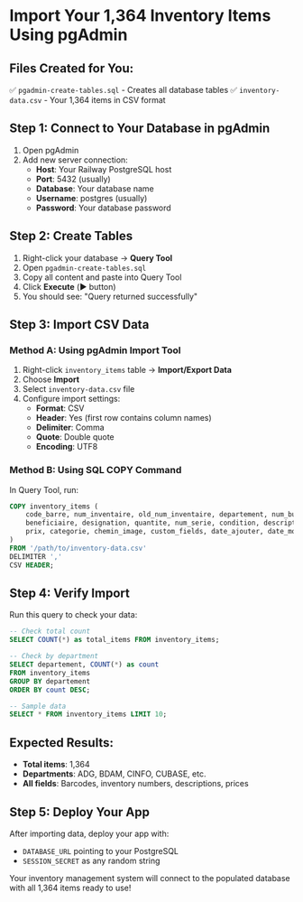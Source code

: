 # Import Your 1,364 Inventory Items Using pgAdmin

## Files Created for You:
✅ `pgadmin-create-tables.sql` - Creates all database tables
✅ `inventory-data.csv` - Your 1,364 items in CSV format

## Step 1: Connect to Your Database in pgAdmin

1. Open pgAdmin
2. Add new server connection:
   - **Host**: Your Railway PostgreSQL host
   - **Port**: 5432 (usually)
   - **Database**: Your database name
   - **Username**: postgres (usually)
   - **Password**: Your database password

## Step 2: Create Tables

1. Right-click your database → **Query Tool**
2. Open `pgadmin-create-tables.sql`
3. Copy all content and paste into Query Tool
4. Click **Execute** (▶️ button)
5. You should see: "Query returned successfully"

## Step 3: Import CSV Data

### Method A: Using pgAdmin Import Tool

1. Right-click `inventory_items` table → **Import/Export Data**
2. Choose **Import**
3. Select `inventory-data.csv` file
4. Configure import settings:
   - **Format**: CSV
   - **Header**: Yes (first row contains column names)
   - **Delimiter**: Comma
   - **Quote**: Double quote
   - **Encoding**: UTF8

### Method B: Using SQL COPY Command

In Query Tool, run:
```sql
COPY inventory_items (
    code_barre, num_inventaire, old_num_inventaire, departement, num_bureau,
    beneficiaire, designation, quantite, num_serie, condition, description,
    prix, categorie, chemin_image, custom_fields, date_ajouter, date_modification
) 
FROM '/path/to/inventory-data.csv' 
DELIMITER ',' 
CSV HEADER;
```

## Step 4: Verify Import

Run this query to check your data:
```sql
-- Check total count
SELECT COUNT(*) as total_items FROM inventory_items;

-- Check by department
SELECT departement, COUNT(*) as count 
FROM inventory_items 
GROUP BY departement 
ORDER BY count DESC;

-- Sample data
SELECT * FROM inventory_items LIMIT 10;
```

## Expected Results:
- **Total items**: 1,364
- **Departments**: ADG, BDAM, CINFO, CUBASE, etc.
- **All fields**: Barcodes, inventory numbers, descriptions, prices

## Step 5: Deploy Your App

After importing data, deploy your app with:
- `DATABASE_URL` pointing to your PostgreSQL
- `SESSION_SECRET` as any random string

Your inventory management system will connect to the populated database with all 1,364 items ready to use!